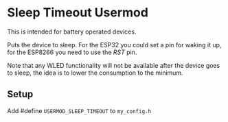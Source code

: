 # Sleep Timeout Usermod

This is intended for battery operated devices.

Puts the device to sleep. For the ESP32 you could set a pin for waking it up, for the ESP8266 you need to use the *RST* pin.

Note that any WLED functionality will not be available after the device goes to sleep, the idea is to lower the consumption to the minimum.

## Setup

Add #define `USERMOD_SLEEP_TIMEOUT` to `my_config.h`